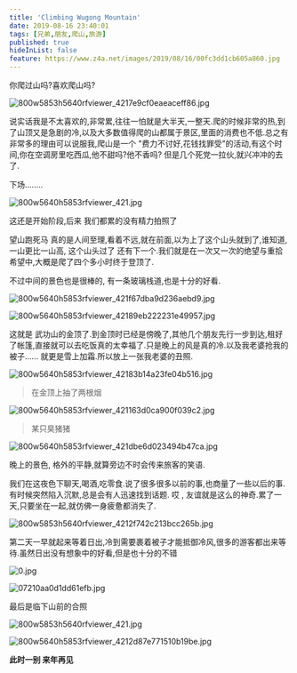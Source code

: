 ```yaml
---
title: 'Climbing Wugong Mountain'
date: 2019-08-16 23:40:01
tags: [兄弟,朋友,爬山,旅游]
published: true
hideInList: false
feature: https://www.z4a.net/images/2019/08/16/00fc3dd1cb605a860.jpg
---
```

你爬过山吗?喜欢爬山吗?

<!-- more -->

![800w5853h5640rfviewer_4217e9cf0eaeaceff86.jpg](https://www.z4a.net/images/2019/08/16/800w5853h5640rfviewer_4217e9cf0eaeaceff86.jpg)


说实话我是不太喜欢的,非常累,往往一怕就是大半天,一整天.爬的时候非常的热,到了山顶又是急剧的冷,以及大多数值得爬的山都属于景区,里面的消费也不低.总之有非常多的理由可以说服我,爬山是一个 "费力不讨好,花钱找罪受"的活动,有这个时间,你在空调房里吃西瓜,他不甜吗?他不香吗? 但是几个死党一拉伙,就兴冲冲的去了.

下场….…. 

![800w5640h5853rfviewer_421.jpg](https://www.z4a.net/images/2019/08/16/800w5640h5853rfviewer_421.jpg)

这还是开始阶段,后来 我们都累的没有精力拍照了

望山跑死马 真的是人间至理,看着不远,就在前面,以为上了这个山头就到了,谁知道,一山更比一山高, 这个山头过了 还有下一个.我们就是在一次又一次的绝望与重拾希望中,大概是爬了四个多小时终于登顶了.

不过中间的景色也是很棒的, 有一条玻璃栈道,也是十分的好看.

![800w5640h5853rfviewer_421f67dba9d236aebd9.jpg](https://www.z4a.net/images/2019/08/16/800w5640h5853rfviewer_421f67dba9d236aebd9.jpg)



![800w5640h5853rfviewer_42189eb222231e49957.jpg](https://www.z4a.net/images/2019/08/16/800w5640h5853rfviewer_42189eb222231e49957.jpg)

 

这就是 武功山的金顶了.到金顶时已经是傍晚了,其他几个朋友先行一步到达,租好了帐篷,直接就可以去吃饭真的太幸福了.只是晚上的风是真的冷.以及我老婆抢我的被子...... 就更是雪上加霜.所以放上一张我老婆的丑照.

![800w5640h5853rfviewer_42183b14a23fe04b516.jpg](https://www.z4a.net/images/2019/08/16/800w5640h5853rfviewer_42183b14a23fe04b516.jpg)

> 在金顶上抽了两根烟

![800w5640h5853rfviewer_421163d0ca900f039c2.jpg](https://www.z4a.net/images/2019/08/16/800w5640h5853rfviewer_421163d0ca900f039c2.jpg)


> 某只臭猪猪

![800w5640h5853rfviewer_421dbe6d023494b47ca.jpg](https://www.z4a.net/images/2019/08/16/800w5640h5853rfviewer_421dbe6d023494b47ca.jpg)



晚上的景色, 格外的平静,就算旁边不时会传来旅客的笑语.

我们在这夜色下聊天,喝酒,吃零食.说了很多很多以前的事,也商量了一些以后的事.有时候突然陷入沉默,总是会有人迅速找到话题. 哎 , 友谊就是这么的神奇.累了一天,只要坐在一起,就仿佛一身疲惫都消失了.

![800w5853h5640rfviewer_4212f742c213bcc265b.jpg](https://www.z4a.net/images/2019/08/16/800w5853h5640rfviewer_4212f742c213bcc265b.jpg)



第二天一早就起来等着日出,冷到需要裹着被子才能抵御冷风,很多的游客都出来等待.虽然日出没有想象中的好看,但是也十分的不错

![0.jpg](https://www.z4a.net/images/2019/08/16/0.jpg)

![07210aa0d1dd61efb.jpg](https://www.z4a.net/images/2019/08/16/07210aa0d1dd61efb.jpg)

最后是临下山前的合照

![800w5853h5640rfviewer_421.jpg](https://www.z4a.net/images/2019/08/16/800w5853h5640rfviewer_421.jpg)

![800w5640h5853rfviewer_4212d87e771510b19be.jpg](https://www.z4a.net/images/2019/08/16/800w5640h5853rfviewer_4212d87e771510b19be.jpg)

**此时一别 来年再见** 